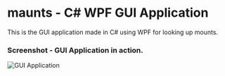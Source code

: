 # maunts - C# WPF GUI Application
This is the GUI application made in C# using WPF for looking up mounts.

### Screenshot - GUI Application in action.
![GUI Application](/../Screenshots/maunts_-_GUI.png?raw=true "GUI Application")